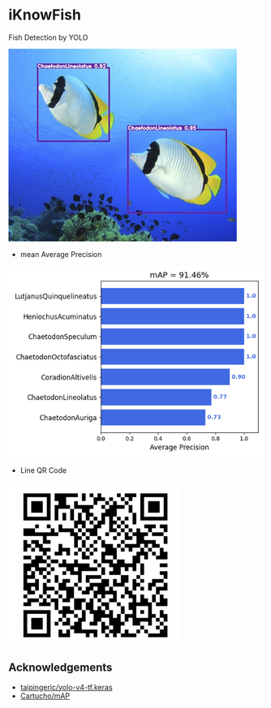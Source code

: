 # iKnowFish

Fish Detection by YOLO

![asset/ChaetodonLineolatus_detected.jpg](asset/ChaetodonLineolatus_detected.jpg)

* mean Average Precision

![asset/mAP.png](asset/mAP.png)

* Line QR Code

![asset/lineQRcode.jpg](asset/lineQRcode.jpg)

## Acknowledgements

* [taipingeric/yolo-v4-tf.keras](https://github.com/taipingeric/yolo-v4-tf.keras)  
* [Cartucho/mAP](https://github.com/Cartucho/mAP)
